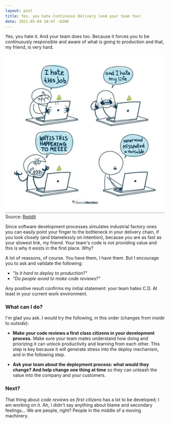 ```yaml
---
layout: post
title: Yes, you hate Continuous Delivery (and your team too)
date: 2021-05-04 10:47 -0300
---
```


Yes, you hate it. And your team does too. Because it forces you to be
continuously responsible and aware of what is going to production and that, my
friend, is very hard.

![hate](/assets/hate-cd/hate.jpeg)
Source: [Reddit](https://www.reddit.com/r/ProgrammerHumor/comments/mh625j/story_of_my_life/)

Since software development processes simulates industrial factory ones you can
easily point your finger to the bottleneck in your delivery chain, if you look
closely (and blamelessly on intention), because you are as fast as your slowest
link, my friend. Your team's code is not providing value and this is why it
exists in the first place. Why?

A lot of reassons, of course. You have them, I have them. But I encourage you to
ask and validate the following:

- _"Is it hard to deploy to production?"_
- _"Do people avoid to make code reviews?"_

Any positive result confirms my initial statement: your team hates C.D. At least
in your current work environment.

### What can I do?

I'm glad you ask. I would try the following, in this order (changes from
_inside_ to _outside_):

- **Make your code reviews a first class citizens in your development process.**
  Make sure your team mates understand how doing and priorizing it can unlock
  productivity and learning from each other. This step is key because it will
  generate stress into the deploy mechanism, and in the following step.

- **Ask your team about the deployment process: what would they change? And help
  change one thing at time** so they can unleash the value into the company and
  your customers.

### Next?

That thing about _code reviews as first citizens_ has a lot to be developed; I
am working on it. Ah, I didn't say anything about blame and secondary
feelings... We are people, right? People in the middle of a moving machinery.
